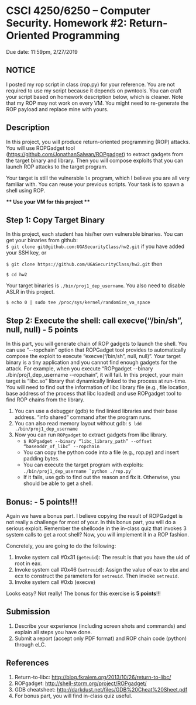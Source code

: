 # **CSCI 4250/6250 – Computer Security. Homework #2: Return-Oriented Programming**

Due date: 11:59pm, 2/27/2019


## **NOTICE**

I posted my rop script in class (rop.py) for your reference.
You are not required to use my script because it depends on pwntools.
You can craft your script based on homework description below, which is cleaner.
Note that my ROP may not work on every VM. You might need to re-generate the ROP payload and replace mine with yours.

## **Description**

In this project, you will produce return-oriented programming (ROP) attacks. You will use ROPGadget tool (https://github.com/JonathanSalwan/ROPgadget) to extract gadgets from the target binary and library. Then you will compose exploits that you can launch ROP attacks to the target program. 


Your target is still the vulnerable `ls` program, which I believe you are all very familiar with. You can reuse your previous scripts. Your task is to spawn a shell using ROP.

**\*\* Use your VM for this project \*\***



## Step 1: Copy Target Binary

In this project, each student has his/her own vulnerable binaries. You can get your binaries from github:  
`$ git clone git@github.com:UGASecurityClass/hw2.git` if you have added your SSH key, or

`$ git clone https://github.com/UGASecurityClass/hw2.git` then

`$ cd hw2`

Your target binaries is `./bin/proj1_dep_username`. You also need to disable ASLR in this project.

`$ echo 0 | sudo tee /proc/sys/kernel/randomize_va_space`

## Step 2: Execute the shell: call execve(“/bin/sh”, null, null) - 5 points


In this part, you will generate chain of ROP gadgets to launch the shell. You can use “--ropchain” option that ROPGadget tool provides to automatically compose the exploit to execute “execve(“/bin/sh”, null, null)”. Your target binary is a tiny application and you cannot find enough gadgets for the attack. For example, when you execute “ROPgadget --binary ./bin/proj1_dep_username --ropchain”, it will fail. 
In this project, your main target is “libc.so” library that dynamically linked to the process at run-time. You will need to find out the information of libc library file (e.g., file location, base address of the process that libc loaded) and use ROPgadget tool to find ROP chains from the library. 



1.	You can use a debugger (gdb) to find linked libraries and their base address. “info shared” command after the program runs.
2.	You can also read memory layout without gdb: `$ ldd ./bin/proj1_dep_username`
3.	Now you can run `ROPgadget` to extract gadgets from libc library.
    * `$ ROPgadget --binary “libc_library_path” --offset “baseaddr_of_libc” --ropchain`
    * You can copy the python code into a file (e.g., rop.py) and insert padding bytes.
    * You can execute the target program with exploits: ``./bin/proj1_dep_username `python ./rop.py` ``
    * If it fails, use gdb to find out the reason and fix it. Otherwise, you should be able to get a shell.

## Bonus: - 5 points!!!

Again we have a bonus part. I believe copying the result of ROPGadget is not really a challenge for most of your. In this bonus part, you will do a serious exploit. Remember the shellcode in the in-class quiz that invokes 3 system calls to get a root shell? Now, you will implement it in a ROP fashion. 

Concretely, you are going to do the following:
1. Invoke system call #0x31 (`geteuid`): The result is that you have the uid of root in eax.
2. Invoke system call #0x46 (`setreuid`): Assign the value of eax to ebx and ecx to construct the parameters for `setreuid`. Then invoke `setreuid`.
3. Invoke system call #0xb (execve)

Looks easy? Not really! The bonus for this exercise is **5 points**!!!


## Submission

1. Describe your experience (including screen shots and commands) and explain all steps you have done.
2.	Submit a report (accept only PDF format) and ROP chain code (python) through eLC.

## References

1. Return-to-libc: http://blog.fkraiem.org/2013/10/26/return-to-libc/
2. ROPgadget: http://shell-storm.org/project/ROPgadget/
3. GDB cheatsheet: http://darkdust.net/files/GDB%20Cheat%20Sheet.pdf
4. For bonus part, you will find in-class quiz useful.


